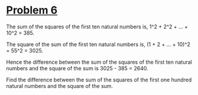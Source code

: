 # [Problem 6](https://projecteuler.net/problem=6)

The sum of the squares of the first ten natural numbers is, 1^2 + 2^2 + ... + 10^2 = 385.

The square of the sum of the first ten natural numbers is, (1 + 2 + ... + 10)^2 = 55^2 = 3025.

Hence the difference between the sum of the squares of the first ten natural numbers and the square of the sum is 3025 - 385 = 2640.

Find the difference between the sum of the squares of the first one hundred natural numbers and the square of the sum.